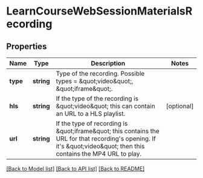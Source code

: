 # LearnCourseWebSessionMaterialsRecording

## Properties
Name | Type | Description | Notes
------------ | ------------- | ------------- | -------------
**type** | **string** | Type of the recording. Possible types &#x3D; &amp;quot;video&amp;quot;, &amp;quot;iframe&amp;quot;. | 
**hls** | **string** | If the type of the recording is &amp;quot;video&amp;quot; this can contain an URL to a HLS playlist. | [optional] 
**url** | **string** | If the type of recording is &amp;quot;iframe&amp;quot; this contains the URL for that recording&#39;s opening. If it&#39;s &amp;quot;video&amp;quot; then this contains the MP4 URL to play. | 

[[Back to Model list]](../README.md#documentation-for-models) [[Back to API list]](../README.md#documentation-for-api-endpoints) [[Back to README]](../README.md)


